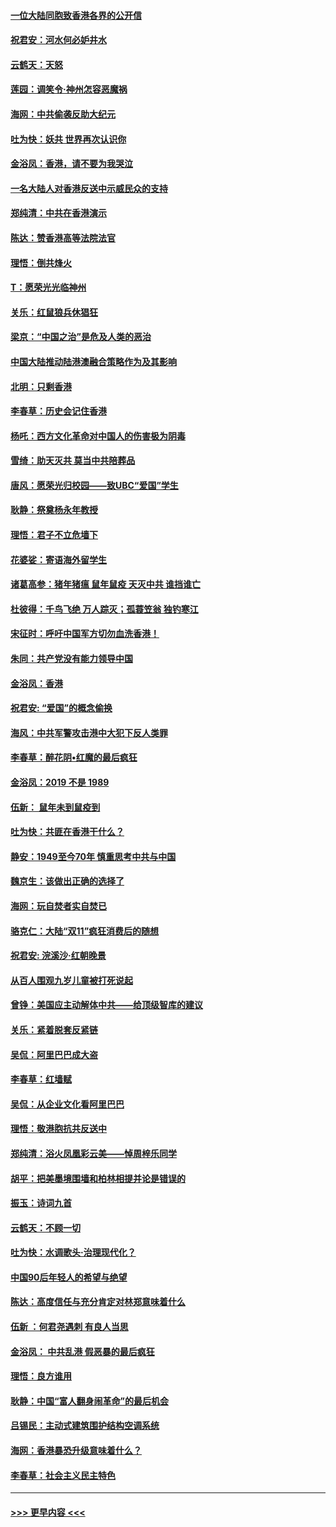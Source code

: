 #### [一位大陆同胞致香港各界的公开信](../pages/nsc993/n11675761.md?t=11240055) 
#### [祝君安：河水何必妒井水](../pages/nsc993/n11675746.md?t=11240055) 
#### [云鹤天：天怒](../pages/nsc993/n11675718.md?t=11240055) 
#### [莲园：调笑令‧神州怎容恶魔祸](../pages/nsc993/n11675648.md?t=11240055) 
#### [海网：中共偷袭反助大纪元](../pages/nsc993/n11673515.md?t=11240055) 
#### [吐为快：妖共 世界再次认识你](../pages/nsc993/n11673506.md?t=11240055) 
#### [金浴凤：香港，请不要为我哭泣](../pages/nsc993/n11673248.md?t=11240055) 
#### [一名大陆人对香港反送中示威民众的支持](../pages/nsc993/n11672615.md?t=11240055) 
#### [郑纯清：中共在香港演示](../pages/nsc993/n11670539.md?t=11240055) 
#### [陈达：赞香港高等法院法官](../pages/nsc993/n11669542.md?t=11240055) 
#### [理悟：倒共烽火](../pages/nsc993/n11668844.md?t=11240055) 
#### [T：愿荣光光临神州](../pages/nsc993/n11668421.md?t=11240055) 
#### [关乐：红鼠狼兵休猖狂](../pages/nsc993/n11668378.md?t=11240055) 
#### [梁京：“中国之治”是危及人类的恶治](../pages/nsc993/n11668328.md?t=11240055) 
#### [中国大陆推动陆港澳融合策略作为及其影响](../pages/nsc993/n11668157.md?t=11240055) 
#### [北明：只剩香港](../pages/nsc993/n11668002.md?t=11240055) 
#### [李春草：历史会记住香港](../pages/nsc993/n11667927.md?t=11240055) 
#### [杨吒：西方文化革命对中国人的伤害极为阴毒](../pages/nsc993/n11664521.md?t=11240055) 
#### [雪绮：助天灭共 莫当中共陪葬品](../pages/nsc993/n11662650.md?t=11240055) 
#### [唐风：愿荣光归校园——致UBC“爱国”学生](../pages/nsc993/n11662194.md?t=11240055) 
#### [耿静：祭奠杨永年教授](../pages/nsc993/n11662514.md?t=11240055) 
#### [理悟：君子不立危墙下](../pages/nsc993/n11662172.md?t=11240055) 
#### [花婆娑：寄语海外留学生](../pages/nsc993/n11662121.md?t=11240055) 
#### [诸葛高参：猪年猪瘟 鼠年鼠疫 天灭中共 谁挡谁亡](../pages/nsc993/n11661980.md?t=11240055) 
#### [杜彼得：千鸟飞绝 万人踪灭；孤蓑笠翁 独钓寒江](../pages/nsc993/n11661170.md?t=11240055) 
#### [宋征时：呼吁中国军方切勿血洗香港！](../pages/nsc993/n11415318.md?t=11240055) 
#### [朱同：共产党没有能力领导中国](../pages/nsc993/n11660421.md?t=11240055) 
#### [金浴凤：香港](../pages/nsc993/n11660419.md?t=11240055) 
#### [祝君安: “爱国”的概念偷换](../pages/nsc993/n11659706.md?t=11240055) 
#### [海风：中共军警攻击港中大犯下反人类罪](../pages/nsc993/n11659632.md?t=11240055) 
#### [李春草：醉花阴•红魔的最后疯狂](../pages/nsc993/n11659287.md?t=11240055) 
#### [金浴凤：2019 不是 1989](../pages/nsc993/n11657663.md?t=11240055) 
#### [伍新： 鼠年未到鼠疫到](../pages/nsc993/n11655098.md?t=11240055) 
#### [吐为快：共匪在香港干什么？](../pages/nsc993/n11654891.md?t=11240055) 
#### [静安：1949至今70年 慎重思考中共与中国](../pages/nsc993/n11651244.md?t=11240055) 
#### [魏京生：该做出正确的选择了](../pages/nsc993/n11653084.md?t=11240055) 
#### [海网：玩自焚者实自焚已](../pages/nsc993/n11652423.md?t=11240055) 
#### [骆克仁：大陆“双11”疯狂消费后的随想](../pages/nsc993/n11652305.md?t=11240055) 
#### [祝君安: 浣溪沙·红朝晚景](../pages/nsc993/n11652258.md?t=11240055) 
#### [从百人围观九岁儿童被打死说起](../pages/nsc993/n11651030.md?t=11240055) 
#### [曾铮：美国应主动解体中共——给顶级智库的建议](../pages/nsc993/n11649888.md?t=11240055) 
#### [关乐：紧着脱套反紧链](../pages/nsc993/n11649069.md?t=11240055) 
#### [吴侃：阿里巴巴成大盗](../pages/nsc993/n11645523.md?t=11240055) 
#### [李春草：红墙赋](../pages/nsc993/n11646389.md?t=11240055) 
#### [吴侃：从企业文化看阿里巴巴](../pages/nsc993/n11645476.md?t=11240055) 
#### [理悟：敬港胞抗共反送中](../pages/nsc993/n11645466.md?t=11240055) 
#### [郑纯清：浴火凤凰彩云美——悼周梓乐同学](../pages/nsc993/n11645155.md?t=11240055) 
#### [胡平：把美墨境围墙和柏林相提并论是错误的](../pages/nsc993/n11645134.md?t=11240055) 
#### [振玉：诗词九首](../pages/nsc993/n11644081.md?t=11240055) 
#### [云鹤天：不顾一切](../pages/nsc993/n11643508.md?t=11240055) 
#### [吐为快：水调歌头·治理现代化？](../pages/nsc993/n11643485.md?t=11240055) 
#### [中国90后年轻人的希望与绝望](../pages/nsc993/n11642317.md?t=11240055) 
#### [陈达：高度信任与充分肯定对林郑意味着什么](../pages/nsc993/n11641441.md?t=11240055) 
#### [伍新 ：何君尧遇刺 有良人当思](../pages/nsc993/n11641503.md?t=11240055) 
#### [金浴凤： 中共乱港  假恶暴的最后疯狂](../pages/nsc993/n11641495.md?t=11240055) 
#### [理悟：良方谁用](../pages/nsc993/n11641463.md?t=11240055) 
#### [耿静：中国“富人翻身闹革命”的最后机会](../pages/nsc993/n11640655.md?t=11240055) 
#### [吕锡民：主动式建筑围护结构空调系统](../pages/nsc993/n11640168.md?t=11240055) 
#### [海网：香港暴恐升级意味着什么？](../pages/nsc993/n11635904.md?t=11240055) 
#### [李春草：社会主义民主特色](../pages/nsc993/n11634657.md?t=11240055) 

----
#### [ >>> 更早内容 <<< ](../indexes/nsc993-earlier.md)
